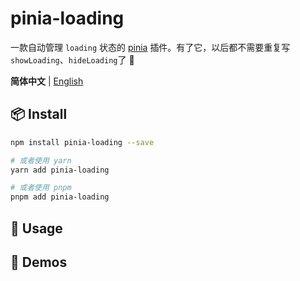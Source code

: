 # pinia-loading

一款自动管理 `loading` 状态的 [pinia](https://github.com/vuejs/pinia) 插件。有了它，以后都不需要重复写 `showLoading`、`hideLoading`了 👏

**简体中文** | [English](./README-en-US.md)

## 📦 Install
```bash
npm install pinia-loading --save

# 或者使用 yarn
yarn add pinia-loading

# 或者使用 pnpm
pnpm add pinia-loading
```

## 🦄 Usage


## 🚗 Demos